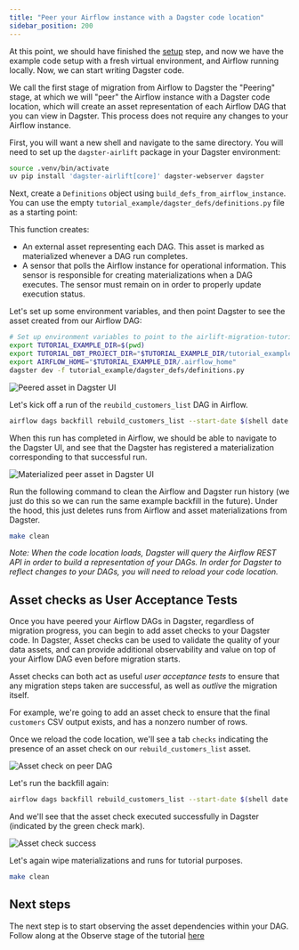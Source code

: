 ```yaml
---
title: "Peer your Airflow instance with a Dagster code location"
sidebar_position: 200
---
```


At this point, we should have finished the [setup](setup) step, and now we have the example code setup with a fresh virtual environment, and Airflow running locally. Now, we can start writing Dagster code.

We call the first stage of migration from Airflow to Dagster the "Peering" stage, at which we will "peer" the Airflow instance with a Dagster code location, which will create an asset representation of each Airflow DAG that you can view in Dagster. This process does not require any changes to your Airflow instance.

First, you will want a new shell and navigate to the same directory. You will need to set up the `dagster-airlift` package in your Dagster environment:

```bash
source .venv/bin/activate
uv pip install 'dagster-airlift[core]' dagster-webserver dagster
```

Next, create a `Definitions` object using `build_defs_from_airflow_instance`. You can use the empty `tutorial_example/dagster_defs/definitions.py` file as a starting point:

<CodeExample path="airlift-migration-tutorial/tutorial_example/dagster_defs/stages/peer.py" language="python"/>

This function creates:

- An external asset representing each DAG. This asset is marked as materialized whenever a DAG run completes.
- A sensor that polls the Airflow instance for operational information. This sensor is responsible for creating materializations when a DAG executes. The sensor must remain on in order to properly update execution status.

Let's set up some environment variables, and then point Dagster to see the asset created from our Airflow DAG:

```bash
# Set up environment variables to point to the airlift-migration-tutorial directory on your machine
export TUTORIAL_EXAMPLE_DIR=$(pwd)
export TUTORIAL_DBT_PROJECT_DIR="$TUTORIAL_EXAMPLE_DIR/tutorial_example/shared/dbt"
export AIRFLOW_HOME="$TUTORIAL_EXAMPLE_DIR/.airflow_home"
dagster dev -f tutorial_example/dagster_defs/definitions.py
```
![Peered asset in Dagster UI](/images/integrations/airlift/peer.svg)

Let's kick off a run of the `reubild_customers_list` DAG in Airflow.

```bash
airflow dags backfill rebuild_customers_list --start-date $(shell date +"%Y-%m-%d")
```

When this run has completed in Airflow, we should be able to navigate to the Dagster UI, and see that the Dagster has registered a materialization corresponding to that successful run.

![Materialized peer asset in Dagster UI](/images/integrations/airlift/peer_materialize.svg)

Run the following command to clean the Airflow and Dagster run history (we just do this so we can run the same example backfill in the future). Under the hood, this just deletes runs from Airflow and asset materializations from Dagster.

```bash
make clean
```

_Note: When the code location loads, Dagster will query the Airflow REST API in order to build a representation of your DAGs. In order for Dagster to reflect changes to your DAGs, you will need to reload your code location._

## Asset checks as User Acceptance Tests

Once you have peered your Airflow DAGs in Dagster, regardless of migration progress, you can begin to add asset checks to your Dagster code. In Dagster, Asset checks can be used to validate the quality of your data assets, and can provide additional observability and value on top of your Airflow DAG even before migration starts.

Asset checks can both act as useful _user acceptance tests_ to ensure that any migration steps taken are successful, as well as _outlive_ the migration itself.

For example, we're going to add an asset check to ensure that the final `customers` CSV output exists, and has a nonzero number of rows.

<CodeExample path="airlift-migration-tutorial/tutorial_example/dagster_defs/stages/peer_with_check.py" language="python"/>

Once we reload the code location, we'll see a tab `checks` indicating the presence of an asset check on our `rebuild_customers_list` asset.

![Asset check on peer DAG](/images/integrations/airlift/asset_check_peered_dag.png)

Let's run the backfill again:

```bash
airflow dags backfill rebuild_customers_list --start-date $(shell date +"%Y-%m-%d")
```

And we'll see that the asset check executed successfully in Dagster (indicated by the green check mark).

![Asset check success](/images/integrations/airlift/peer_check_success.png)

Let's again wipe materializations and runs for tutorial purposes.

```bash
make clean
```

## Next steps

The next step is to start observing the asset dependencies within your DAG. Follow along at the Observe stage of the tutorial [here](observe)